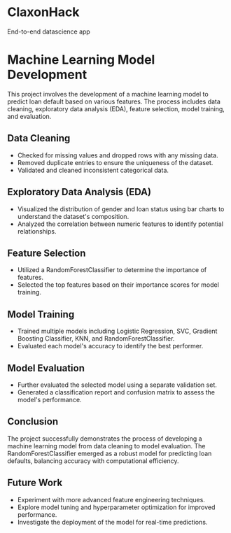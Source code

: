 # ClaxonHack
End-to-end datascience app

# Machine Learning Model Development

This project involves the development of a machine learning model to predict loan default based on various features. The process includes data cleaning, exploratory data analysis (EDA), feature selection, model training, and evaluation.

## Data Cleaning

- Checked for missing values and dropped rows with any missing data.
- Removed duplicate entries to ensure the uniqueness of the dataset.
- Validated and cleaned inconsistent categorical data.

## Exploratory Data Analysis (EDA)

- Visualized the distribution of gender and loan status using bar charts to understand the dataset's composition.
- Analyzed the correlation between numeric features to identify potential relationships.

## Feature Selection

- Utilized a RandomForestClassifier to determine the importance of features.
- Selected the top features based on their importance scores for model training.

## Model Training

- Trained multiple models including Logistic Regression, SVC, Gradient Boosting Classifier, KNN, and RandomForestClassifier.
- Evaluated each model's accuracy to identify the best performer.

## Model Evaluation

- Further evaluated the selected model using a separate validation set.
- Generated a classification report and confusion matrix to assess the model's performance.

## Conclusion

The project successfully demonstrates the process of developing a machine learning model from data cleaning to model evaluation. The RandomForestClassifier emerged as a robust model for predicting loan defaults, balancing accuracy with computational efficiency.

## Future Work

- Experiment with more advanced feature engineering techniques.
- Explore model tuning and hyperparameter optimization for improved performance.
- Investigate the deployment of the model for real-time predictions.